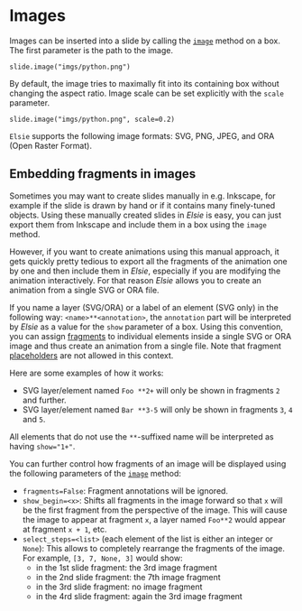 # Images
Images can be inserted into a slide by calling the [`image`](elsie.boxmixin.BoxMixin.image) method
on a box. The first parameter is the path to the image.

```elsie,height=120,border=no
slide.image("imgs/python.png")
```

By default, the image tries to maximally fit into its containing box without changing the aspect
ratio. Image scale can be set explicitly with the `scale` parameter.

```elsie,height=120,border=no
slide.image("imgs/python.png", scale=0.2)
```

`Elsie` supports the following image formats: SVG, PNG, JPEG, and ORA (Open Raster Format).

## Embedding fragments in images
Sometimes you may want to create slides manually in e.g. Inkscape, for example if the slide is
drawn by hand or if it contains many finely-tuned objects. Using these manually created slides in
*Elsie* is easy, you can just export them from Inkscape and include them in a box using the `image`
method.

However, if you want to create animations using this manual approach, it gets quickly pretty
tedious to export all the fragments of the animation one by one and then include them in *Elsie*,
especially if you are modifying the animation interactively. For that reason *Elsie* allows you to
create an animation from a single SVG or ORA file.

If you name a layer (SVG/ORA) or a label of an element (SVG only) in the following way:
`<name>**<annotation>`, the `annotation` part will be interpreted by *Elsie* as a value for the
`show` parameter of a box. Using this convention, you can assign [fragments](revealing.md) to
individual elements inside a single SVG or ORA image and thus create an animation from a single
file. Note that fragment [placeholders](revealing.md#fragment-placeholders) are not allowed in this
context.

Here are some examples of how it works:

- SVG layer/element named `Foo **2+` will only be shown in fragments `2` and further.
- SVG layer/element named `Bar **3-5` will only be shown in fragments `3`, `4` and `5`.

All elements that do not use the `**`-suffixed name will be interpreted as having `show="1+"`.

You can further control how fragments of an image will be displayed using the following parameters
of the [`image`](elsie.boxmixin.BoxMixin.image) method:

- `fragments=False`: Fragment annotations will be ignored.
- `show_begin=<x>`: Shifts all fragments in the image forward so that `x` will be the first fragment
from the perspective of the image. This will cause the image to appear at fragment `x`, a layer
named `Foo**2` would appear at fragment `x + 1`, etc.
- `select_steps=<list>` (each element of the list is either an integer or `None`): This allows to
completely rearrange the fragments of the image. For example, `[3, 7, None, 3]` would show:
    - in the 1st slide fragment: the 3rd image fragment
    - in the 2nd slide fragment: the 7th image fragment
    - in the 3rd slide fragment: no image fragment
    - in the 4rd slide fragment: again the 3rd image fragment
